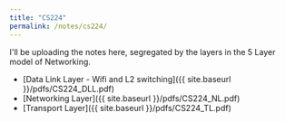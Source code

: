 ```yaml
---
title: "CS224"
permalink: /notes/cs224/
---
```


I'll be uploading the notes here, segregated by the layers in the 5 Layer model of Networking.
- [Data Link Layer - Wifi and L2 switching]({{ site.baseurl }}/pdfs/CS224_DLL.pdf)
- [Networking Layer]({{ site.baseurl }}/pdfs/CS224_NL.pdf)
- [Transport Layer]({{ site.baseurl }}/pdfs/CS224_TL.pdf)